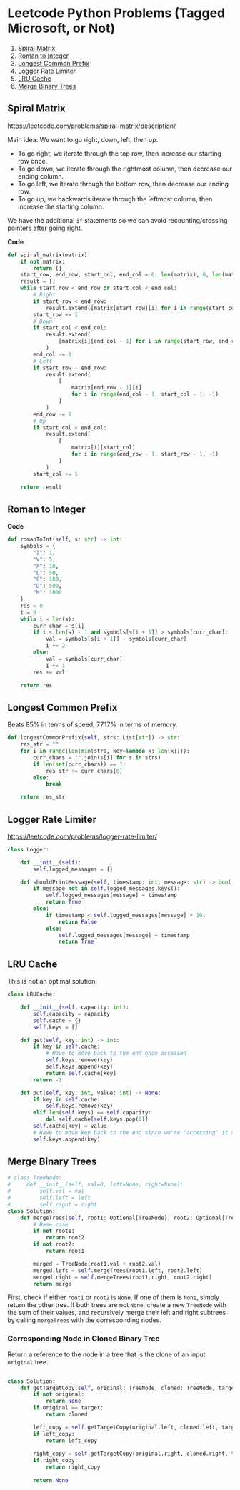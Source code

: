 # Leetcode Python Problems (Tagged Microsoft, or Not)

1. [Spiral Matrix](#spiral-matrix)
2. [Roman to Integer](#roman-to-integer)
3. [Longest Common Prefix](#longest-common-prefix)
4. [Logger Rate Limiter](#logger-rate-limiter)
5. [LRU Cache](#lru-cache)
6. [Merge Binary Trees](#merge-binary-trees)

## Spiral Matrix

https://leetcode.com/problems/spiral-matrix/description/

Main idea: We want to go right, down, left, then up. 
- To go right, we iterate through the top row, then increase our starting row once.
- To go down, we iterate through the rightmost column, then decrease our ending column.
- To go left, we iterate through the bottom row, then decrease our ending row.
- To go up, we backwards iterate through the leftmost column, then increase the starting column.

We have the additional `if` statements so we can avoid recounting/crossing pointers after going right.

**Code**
```python
def spiral_matrix(matrix):
    if not matrix:
        return []
    start_row, end_row, start_col, end_col = 0, len(matrix), 0, len(matrix[0])
    result = []
    while start_row < end_row or start_col < end_col:
        # Right
        if start_row < end_row:
            result.extend([matrix[start_row][i] for i in range(start_col, end_col)])
        start_row += 1
        # Down
        if start_col < end_col:
            result.extend(
                [matrix[i][end_col - 1] for i in range(start_row, end_row)]
            )
        end_col -= 1
        # Left
        if start_row - end_row:
            result.extend(
                [
                    matrix[end_row - 1][i]
                    for i in range(end_col - 1, start_col - 1, -1)
                ]
            )
        end_row -= 1
        # Up
        if start_col < end_col:
            result.extend(
                [
                    matrix[i][start_col]
                    for i in range(end_row - 1, start_row - 1, -1)
                ]
            )
        start_col += 1

    return result
```

## Roman to Integer

**Code**
```python
def romanToInt(self, s: str) -> int:
    symbols = {
        "I": 1,
        "V": 5,
        "X": 10,
        "L": 50,
        "C": 100,
        "D": 500,
        "M": 1000
    }
    res = 0
    i = 0
    while i < len(s):
        curr_char = s[i]
        if i < len(s) - 1 and symbols[s[i + 1]] > symbols[curr_char]:
            val = symbols[s[i + 1]] - symbols[curr_char]
            i += 2
        else:
            val = symbols[curr_char]
            i += 1
        res += val

    return res
```

## Longest Common Prefix

Beats 85% in terms of speed, 77.17% in terms of memory.

```python
def longestCommonPrefix(self, strs: List[str]) -> str:
    res_str = ""
    for i in range(len(min(strs, key=lambda x: len(x)))):
        curr_chars = "".join(s[i] for s in strs)
        if len(set(curr_chars)) == 1:
            res_str += curr_chars[0]
        else:
            break

    return res_str
``` 

## Logger Rate Limiter

https://leetcode.com/problems/logger-rate-limiter/

```python
class Logger:

    def __init__(self):
        self.logged_messages = {}

    def shouldPrintMessage(self, timestamp: int, message: str) -> bool:
        if message not in self.logged_messages.keys():
            self.logged_messages[message] = timestamp
            return True
        else:
            if timestamp < self.logged_messages[message] + 10:
                return False
            else:
                self.logged_messages[message] = timestamp
                return True
```

## LRU Cache

This is not an optimal solution.

```python
class LRUCache:

    def __init__(self, capacity: int):
        self.capacity = capacity
        self.cache = {}
        self.keys = []

    def get(self, key: int) -> int:
        if key in self.cache:
            # Have to move back to the end once accessed
            self.keys.remove(key)
            self.keys.append(key)
            return self.cache[key]
        return -1

    def put(self, key: int, value: int) -> None:
        if key in self.cache:
            self.keys.remove(key)
        elif len(self.keys) == self.capacity:
            del self.cache[self.keys.pop(0)]
        self.cache[key] = value
        # Have to move key back to the end since we're "accessing" it again
        self.keys.append(key)
```

## Merge Binary Trees

```python
# class TreeNode:
#     def __init__(self, val=0, left=None, right=None):
#         self.val = val
#         self.left = left
#         self.right = right
class Solution:
    def mergeTrees(self, root1: Optional[TreeNode], root2: Optional[TreeNode]) -> Optional[TreeNode]:
        # Base case
        if not root1:
            return root2
        if not root2:
            return root1

        merged = TreeNode(root1.val + root2.val)
        merged.left = self.mergeTrees(root1.left, root2.left)
        merged.right = self.mergeTrees(root1.right, root2.right)
        return merge
```

First, check if either `root1` or `root2` is `None`. If one of them is `None`, simply return the other tree. If both trees are not `None`, create a new `TreeNode` with the sum of their values, and recursively merge their left and right subtrees by calling `mergeTrees` with the corresponding nodes.

### Corresponding Node in Cloned Binary Tree

Return a reference to the node in a tree that is the clone of an input `original` tree.

```python

class Solution:
    def getTargetCopy(self, original: TreeNode, cloned: TreeNode, target: TreeNode) -> TreeNode:
        if not original:
            return None
        if original == target:
            return cloned

        left_copy = self.getTargetCopy(original.left, cloned.left, target)
        if left_copy:
            return left_copy
        
        right_copy = self.getTargetCopy(original.right, cloned.right, target)
        if right_copy:
            return right_copy
        
        return None
```
